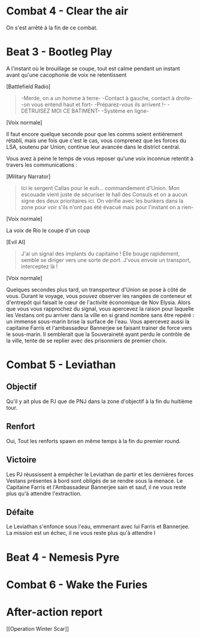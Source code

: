 # Combat 4 - Clear the air

On s'est arrêté à la fin de ce combat.

# Beat 3 - Bootleg Play

A l'instant où le brouillage se coupe, tout  est calme pendant un instant avant qu'une cacophonie de voix ne retentissent

[Battlefield Radio]

> -Merde, on a un homme à terre-
> -Contact à gauche, contact à droite-
> -on vous entend haut et fort-
> -Préparez-vous ils arrivent !-
> -DETRUISEZ MOI CE BATIMENT-
> -Système en ligne-

[Voix normale]

Il faut encore quelque seconde pour que les comms soient entièrement rétabli, mais une fois que c'est le cas, vous comprenez que les forces du LSA, soutenu par Union, continue leur avancée dans le district central.

Vous avez à peine le temps de vous reposer qu'une voix inconnue retentit à travers les communications : 

[Military Narrator]

> Ici le sergent Callas pour le euh… commandement d'Union. Mon escouade vient juste de sécuriser le hall des Consuls et on a aucun signe des deux prioritaires ici. On vérifie avec les bunkers dans la zone pour voir s'ils n'ont pas été évacué mais pour l'instant on a rien-

[Voix normale]

La voix de Rio le coupe d'un coup

[Evil AI]

>J'ai un signal des implants du capitaine ! Elle bouge rapidement, semble se diriger vers une sorte de port. J'vous envoie un transport, interceptez là !

[Voix normale]

Quelques secondes plus tard, un transporteur d'Union se pose à côté de vous. Durant le voyage, vous pouvez observer les rangées de conteneur et d'entrepôt qui faisait le cœur de l'activité économique de Nov Elysia.
Alors que vous vous rapprochez du signal, vous apercevez la raison pour laquelle les Vestans ont pu arriver dans la ville en si grand nombre sans être repéré : un immense sous-marin brise la surface de l'eau. Vous apercevez aussi la capitaine Farris et l'ambassadeur Bannerjee se faisant trainer de force vers le sous-marin. Il semblerait que la Souveraineté ayant perdu le contrôle de la ville, tente de se replier avec des prisonniers de premier choix.

# Combat 5 - Leviathan

## Objectif 

Qu'il y ait plus de PJ que de PNJ dans la zone d'objectif à la fin du huitième tour.

## Renfort

Oui,
Tout les renforts spawn en même temps à la fin du premier round.

## Victoire

Les PJ réussissent à empêcher le Leviathan de partir et les dernières forces Vestans présentes à bord sont obligés de se rendre sous la menace. Le Capitaine Farris et l'Ambassadeur Bannerjee sain et sauf, il ne vous reste plus qu'à attendre l'extraction.

## Défaite

Le Leviathan s'enfonce sous l'eau, emmenant avec lui Farris et Bannerjee. La mission est un échec, il ne vous reste plus qu'à attendre l

# Beat 4 - Nemesis Pyre

# Combat 6 - Wake the Furies

# After-action report

[[Operation Winter Scar]]